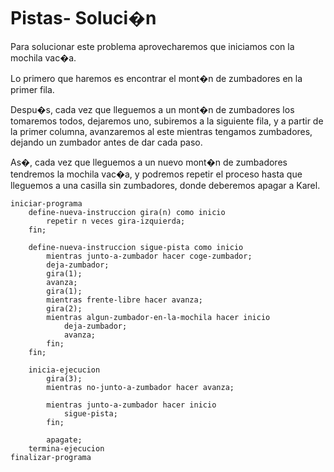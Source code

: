 # Pistas- Soluci�n

Para solucionar este problema aprovecharemos que iniciamos con la mochila vac�a.

Lo primero que haremos es encontrar el mont�n de zumbadores en la primer fila.

Despu�s, cada vez que lleguemos a un mont�n de zumbadores los tomaremos todos, dejaremos uno, subiremos a la siguiente fila, y a partir de la primer columna, avanzaremos al este mientras tengamos zumbadores, dejando un zumbador antes de dar cada paso.

As�, cada vez que lleguemos a un nuevo mont�n de zumbadores tendremos la mochila vac�a, y podremos repetir el proceso hasta que lleguemos a una casilla sin zumbadores, donde deberemos apagar a Karel.

```
iniciar-programa
	define-nueva-instruccion gira(n) como inicio
    	repetir n veces gira-izquierda;
    fin;

    define-nueva-instruccion sigue-pista como inicio
    	mientras junto-a-zumbador hacer coge-zumbador;
        deja-zumbador;
        gira(1);
        avanza;
        gira(1);
        mientras frente-libre hacer avanza;
        gira(2);
        mientras algun-zumbador-en-la-mochila hacer inicio
        	deja-zumbador;
            avanza;
        fin;
    fin;

    inicia-ejecucion
        gira(3);
        mientras no-junto-a-zumbador hacer avanza;

        mientras junto-a-zumbador hacer inicio
        	sigue-pista;
        fin;

        apagate;
    termina-ejecucion
finalizar-programa
```
